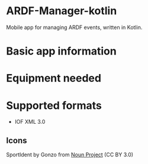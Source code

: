 # ARDF-Manager-kotlin
Mobile app for managing ARDF events, written in Kotlin.

# Basic app information

# Equipment needed

# Supported formats
- IOF XML 3.0

## Icons
SportIdent by Gonzo from <a href="https://thenounproject.com/browse/icons/term/sportident/" target="_blank" title="SportIdent Icons">Noun Project</a> (CC BY 3.0)